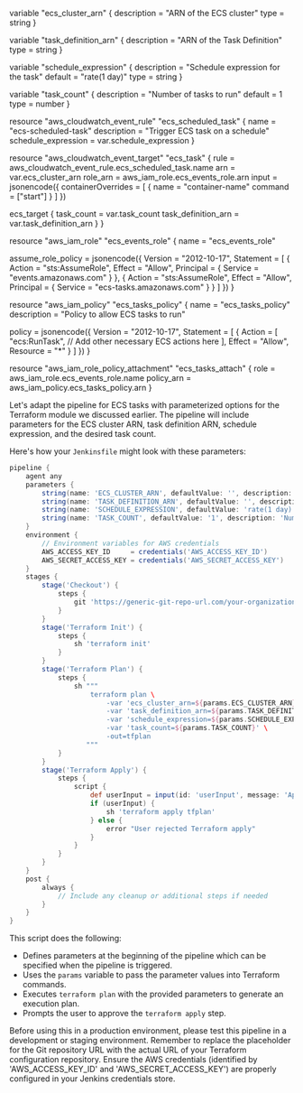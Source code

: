 variable "ecs_cluster_arn" {
  description = "ARN of the ECS cluster"
  type        = string
}

variable "task_definition_arn" {
  description = "ARN of the Task Definition"
  type        = string
}

variable "schedule_expression" {
  description = "Schedule expression for the task"
  default     = "rate(1 day)"
  type        = string
}

variable "task_count" {
  description = "Number of tasks to run"
  default     = 1
  type        = number
}

resource "aws_cloudwatch_event_rule" "ecs_scheduled_task" {
  name                = "ecs-scheduled-task"
  description         = "Trigger ECS task on a schedule"
  schedule_expression = var.schedule_expression
}

resource "aws_cloudwatch_event_target" "ecs_task" {
  rule      = aws_cloudwatch_event_rule.ecs_scheduled_task.name
  arn       = var.ecs_cluster_arn
  role_arn  = aws_iam_role.ecs_events_role.arn
  input     = jsonencode({
    containerOverrides = [
      {
        name = "container-name"
        command = ["start"]
      }
    ]
  })

  ecs_target {
    task_count          = var.task_count
    task_definition_arn = var.task_definition_arn
  }
}

resource "aws_iam_role" "ecs_events_role" {
  name = "ecs_events_role"

  assume_role_policy = jsonencode({
    Version = "2012-10-17",
    Statement = [
      {
        Action = "sts:AssumeRole",
        Effect = "Allow",
        Principal = {
          Service = "events.amazonaws.com"
        }
      },
      {
        Action = "sts:AssumeRole",
        Effect = "Allow",
        Principal = {
          Service = "ecs-tasks.amazonaws.com"
        }
      }
    ]
  })
}

resource "aws_iam_policy" "ecs_tasks_policy" {
  name        = "ecs_tasks_policy"
  description = "Policy to allow ECS tasks to run"

  policy = jsonencode({
    Version = "2012-10-17",
    Statement = [
      {
        Action = [
          "ecs:RunTask",
          // Add other necessary ECS actions here
        ],
        Effect = "Allow",
        Resource = "*"
      }
    ]
  })
}

resource "aws_iam_role_policy_attachment" "ecs_tasks_attach" {
  role       = aws_iam_role.ecs_events_role.name
  policy_arn = aws_iam_policy.ecs_tasks_policy.arn
}






Let's adapt the pipeline for ECS tasks with parameterized options for the Terraform module we discussed earlier. The pipeline will include parameters for the ECS cluster ARN, task definition ARN, schedule expression, and the desired task count.

Here's how your `Jenkinsfile` might look with these parameters:

```groovy
pipeline {
    agent any
    parameters {
        string(name: 'ECS_CLUSTER_ARN', defaultValue: '', description: 'ARN of the ECS cluster')
        string(name: 'TASK_DEFINITION_ARN', defaultValue: '', description: 'ARN of the Task Definition')
        string(name: 'SCHEDULE_EXPRESSION', defaultValue: 'rate(1 day)', description: 'Schedule expression for the task')
        string(name: 'TASK_COUNT', defaultValue: '1', description: 'Number of tasks to run')
    }
    environment {
        // Environment variables for AWS credentials
        AWS_ACCESS_KEY_ID     = credentials('AWS_ACCESS_KEY_ID')
        AWS_SECRET_ACCESS_KEY = credentials('AWS_SECRET_ACCESS_KEY')
    }
    stages {
        stage('Checkout') {
            steps {
                git 'https://generic-git-repo-url.com/your-organization/terraform-repo.git'
            }
        }
        stage('Terraform Init') {
            steps {
                sh 'terraform init'
            }
        }
        stage('Terraform Plan') {
            steps {
                sh """
                    terraform plan \
                        -var 'ecs_cluster_arn=${params.ECS_CLUSTER_ARN}' \
                        -var 'task_definition_arn=${params.TASK_DEFINITION_ARN}' \
                        -var 'schedule_expression=${params.SCHEDULE_EXPRESSION}' \
                        -var 'task_count=${params.TASK_COUNT}' \
                        -out=tfplan
                   """
            }
        }
        stage('Terraform Apply') {
            steps {
                script {
                    def userInput = input(id: 'userInput', message: 'Apply Terraform plan?', parameters: [booleanParam(defaultValue: false, description: 'Check to apply', name: 'APPLY')])
                    if (userInput) {
                        sh 'terraform apply tfplan'
                    } else {
                        error "User rejected Terraform apply"
                    }
                }
            }
        }
    }
    post {
        always {
            // Include any cleanup or additional steps if needed
        }
    }
}
```

This script does the following:

- Defines parameters at the beginning of the pipeline which can be specified when the pipeline is triggered.
- Uses the `params` variable to pass the parameter values into Terraform commands.
- Executes `terraform plan` with the provided parameters to generate an execution plan.
- Prompts the user to approve the `terraform apply` step.

Before using this in a production environment, please test this pipeline in a development or staging environment. Remember to replace the placeholder for the Git repository URL with the actual URL of your Terraform configuration repository. Ensure the AWS credentials (identified by 'AWS_ACCESS_KEY_ID' and 'AWS_SECRET_ACCESS_KEY') are properly configured in your Jenkins credentials store.
